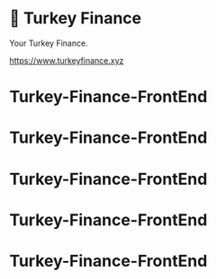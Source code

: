 # 🦃 Turkey Finance


Your Turkey Finance.

https://www.turkeyfinance.xyz
# Turkey-Finance-FrontEnd
# Turkey-Finance-FrontEnd
# Turkey-Finance-FrontEnd
# Turkey-Finance-FrontEnd
# Turkey-Finance-FrontEnd
